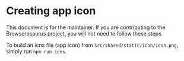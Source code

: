 # Creating app icon

This document is for the maintainer. If you are contributing to the
Browserosaurus project, you will not need to follow these steps.

To build an icns file (app icon) from `src/shared/static/icon/icon.png`, simply
run `npm run icns`.
